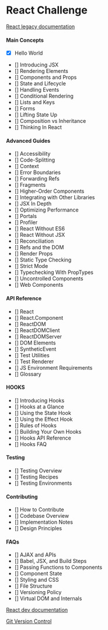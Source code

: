 # React Challenge

[React legacy documentation](https://legacy.reactjs.org/docs/getting-started.html)

#### Main Concepts
- [x] Hello World
- [] Introducing JSX
- [] Rendering Elements
- [] Components and Props
- [] State and Lifecycle
- [] Handling Events
- [] Conditional Rendering
- [] Lists and Keys
- [] Forms
- [] Lifting State Up
- [] Composition vs Inheritance
- [] Thinking In React

#### Advanced Guides
- [] Accessibility
- [] Code-Splitting
- [] Context
- [] Error Boundaries
- [] Forwarding Refs
- [] Fragments
- [] Higher-Order Components
- [] Integrating with Other Libraries
- [] JSX In Depth
- [] Optimizing Performance
- [] Portals
- [] Profiler
- [] React Without ES6
- [] React Without JSX
- [] Reconciliation
- [] Refs and the DOM
- [] Render Props
- [] Static Type Checking
- [] Strict Mode
- [] Typechecking With PropTypes
- [] Uncontrolled Components
- [] Web Components

#### API Reference
- [] React
- [] React.Component
- [] ReactDOM
- [] ReactDOMClient
- [] ReactDOMServer
- [] DOM Elements
- [] SyntheticEvent
- [] Test Utilities
- [] Test Renderer
- [] JS Environment Requirements
- [] Glossary

#### HOOKS
- [] Introducing Hooks
- [] Hooks at a Glance
- [] Using the State Hook
- [] Using the Effect Hook
- [] Rules of Hooks
- [] Building Your Own Hooks
- [] Hooks API Reference
- [] Hooks FAQ

#### Testing
- [] Testing Overview
- [] Testing Recipes
- [] Testing Environments

#### Contributing
- [] How to Contribute
- [] Codebase Overview
- [] Implementation Notes
- [] Design Principles

#### FAQs
- [] AJAX and APIs
- [] Babel, JSX, and Build Steps
- [] Passing Functions to Components
- [] Component State
- [] Styling and CSS
- [] File Structure
- [] Versioning Policy
- [] Virtual DOM and Internals

[React dev documentation](https://react.dev/learn)

[Git Version Control](https://git-scm.com/book/en/v2/Getting-Started-What-is-Git%3F)